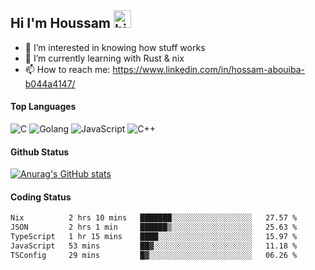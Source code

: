 ## Hi I'm Houssam <img src="https://user-images.githubusercontent.com/1303154/88677602-1635ba80-d120-11ea-84d8-d263ba5fc3c0.gif" width="28px" alt="hi">

- 👀 I’m interested in knowing how stuff works
- 🔭 I’m currently learning with Rust & nix
- 📫 How to reach me: https://www.linkedin.com/in/hossam-abouiba-b044a4147/

#### Top Languages

![C](https://img.shields.io/badge/c-%2300599C.svg?style=for-the-badge&logo=c&logoColor=white)
![Golang](https://img.shields.io/badge/go-blue?style=for-the-badge&logo=Goland)
![JavaScript](https://img.shields.io/badge/javascript-%23323330.svg?style=for-the-badge&logo=javascript&logoColor=%23F7DF1E)
![C++](https://img.shields.io/badge/C%2B%2B-blue?style=for-the-badge&logo=C%2B%2B)


#### Github Status
[![Anurag's GitHub stats](https://github-readme-stats.vercel.app/api?username=0xhoussam&theme=tokyonight)](https://github.com/anuraghazra/github-readme-stats)

#### Coding Status
<!--START_SECTION:waka-->

```txt
Nix          2 hrs 10 mins   ███████░░░░░░░░░░░░░░░░░░   27.57 %
JSON         2 hrs 1 min     ██████▒░░░░░░░░░░░░░░░░░░   25.63 %
TypeScript   1 hr 15 mins    ████░░░░░░░░░░░░░░░░░░░░░   15.97 %
JavaScript   53 mins         ██▓░░░░░░░░░░░░░░░░░░░░░░   11.18 %
TSConfig     29 mins         █▓░░░░░░░░░░░░░░░░░░░░░░░   06.26 %
```

<!--END_SECTION:waka-->
